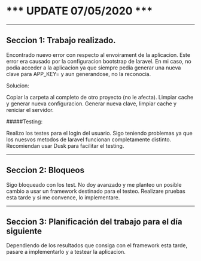 
# *** UPDATE 07/05/2020 ***

-------------------------------------------------
Seccion 1: Trabajo realizado.
-------------------------------------------------
Encontrado nuevo error con respecto al envoirament de la aplicacion. Este error era causado
por la configuracion bootstrap de laravel. En mi caso, no podia acceder a la aplicacion ya que siempre
pedia generar una nueva clave para APP_KEY= y aun generandose, no la reconocia.

Solucion:

Copiar la carpeta al completo de otro proyecto (no le afecta). Limpiar cache y generar nueva
configuracion. Generar nueva clave, limpiar cache y reniciar el servidor.

 #####Testing:

Realizo los testes para el login del usuario. Sigo teniendo problemas ya que los nuesvos metodos
de laravel funcionan completamente distinto. Recomiendan usar Dusk para facilitar el testing.

-------------------------------------------------------
Seccion 2: Bloqueos
---------------------------------------------------------
Sigo bloqueado con los test. No doy avanzado y me planteo un posible cambio a usar un framework destinado para
el testeo. Realizare pruebas esta tarde y si me convence, lo implementare.

----------------------------------------------------------------
 Seccion 3: Planificación del trabajo para el día siguiente
-----------------------------------------------------------------
Dependiendo de los resultados que consiga con el framework esta tarde, pasare a implementarlo
y a testear la aplicacion.
